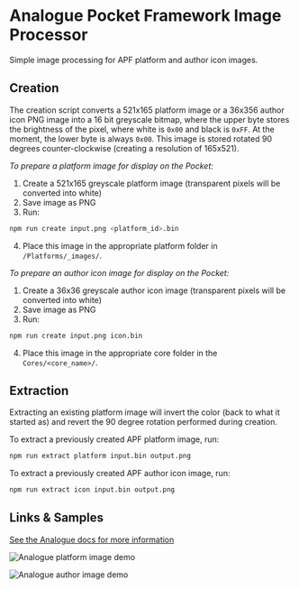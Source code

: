 # Analogue Pocket Framework Image Processor

Simple image processing for APF platform and author icon images.

## Creation

The creation script converts a 521x165 platform image or a 36x356 author icon PNG image into a 16 bit greyscale bitmap, where the upper byte stores the brightness of the pixel, where white is `0x00` and black is `0xFF`. At the moment, the lower byte is always `0x00`. This image is stored rotated 90 degrees counter-clockwise (creating a resolution of 165x521).

_To prepare a platform image for display on the Pocket:_

1. Create a 521x165 greyscale platform image (transparent pixels will be converted into white)
2. Save image as PNG
3. Run:

```bash
npm run create input.png <platform_id>.bin
```

4. Place this image in the appropriate platform folder in `/Platforms/_images/`.

_To prepare an author icon image for display on the Pocket:_

1. Create a 36x36 greyscale author icon image (transparent pixels will be converted into white)
2. Save image as PNG
3. Run:

```bash
npm run create input.png icon.bin
```

4. Place this image in the appropriate core folder in the `Cores/<core_name>/`.

## Extraction

Extracting an existing platform image will invert the color (back to what it started as) and revert the 90 degree rotation performed during creation.

To extract a previously created APF platform image, run:

```bash
npm run extract platform input.bin output.png
```

To extract a previously created APF author icon image, run:

```bash
npm run extract icon input.bin output.png
```

## Links & Samples

[See the Analogue docs for more information](https://www.analogue.co/developer/docs/packaging-a-core#graphical-asset-formats)

![Analogue platform image demo](https://images.analogue.co/platform_art.2ad219560f99a334bf59ef9641c433f6.png?auto=format&w=1200&q=100&s=74e9636d11c828a74b67f9a060a59abb)

![Analogue author image demo](https://images.analogue.co/placement.84555c22c604817cde1f8c92fcdfef47.png?auto=format&w=1200&q=100&s=65d1acfc0092d8f0b476fb55f6e4d31b)